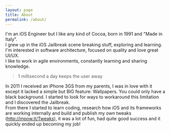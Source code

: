 ```yaml
---
layout: page
title: About
permalink: /about/
---
```


I'm an iOS Engineer but I like any kind of Cocoa, born in 1991 and "Made in Italy".  
I grew up in the iOS Jailbreak scene breaking stuff, exploring and learning.  
I'm interested in software architecture, focused on quality and love great UI/UX.  
I like to work in agile environments, constantly learning and sharing knowledge.  

> 1 millisecond a day keeps the user away

In 2011 I received an iPhone 3GS from my parents, I was in love with it except it lacked a simple but BIG feature: Wallpapers. You could only have a black background. I started to look for ways to workaround this limitation and I discovered the Jailbreak.  
From there I started to learn coding, research how iOS and its frameworks are working internally and build and publish my own tweaks (http://mpow.it/Tweaks), it was a lot of fun, had quite good success and it quickly ended up becoming my job!
